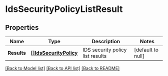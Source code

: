 # IdsSecurityPolicyListResult

## Properties
Name | Type | Description | Notes
------------ | ------------- | ------------- | -------------
**Results** | [**[]IdsSecurityPolicy**](IdsSecurityPolicy.md) | IDS security policy list results | [default to null]

[[Back to Model list]](../README.md#documentation-for-models) [[Back to API list]](../README.md#documentation-for-api-endpoints) [[Back to README]](../README.md)


